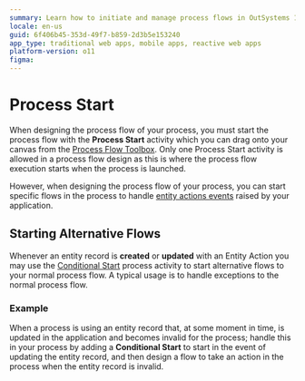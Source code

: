 ```yaml
---
summary: Learn how to initiate and manage process flows in OutSystems 11 (O11) using the Process Start and Conditional Start activities.
locale: en-us
guid: 6f406b45-353d-49f7-b859-2d3b5e153240
app_type: traditional web apps, mobile apps, reactive web apps
platform-version: o11
figma:
---
```


# Process Start

When designing the process flow of your process, you must start the process flow with the **Process Start** activity which you can drag onto your canvas from the [Process Flow Toolbox](<../../../building-apps/processes/process-flow/process-flow-toolbox.md>). Only one Process Start activity is allowed in a process flow design as this is where the process flow execution starts when the process is launched.

However, when designing the process flow of your process, you can start specific flows in the process to handle [entity actions events](<../../processes/intro.md#entity-actions-events>) raised by your application.

## Starting Alternative Flows

Whenever an entity record is **created** or **updated** with an Entity Action you may use the [Conditional Start](<class-conditional-start.md>) process activity to start alternative flows to your normal process flow. A typical usage is to handle exceptions to the normal process flow.

### Example

When a process is using an entity record that, at some moment in time, is updated in the application and becomes invalid for the process; handle this in your process by adding a **Conditional Start** to start in the event of updating the entity record, and then design a flow to take an action in the process when the entity record is invalid.



